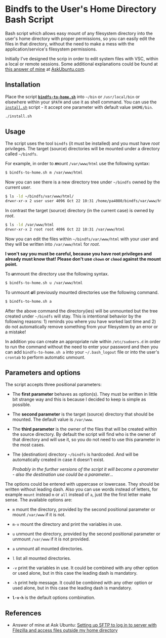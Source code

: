 # Bindfs to the User's Home Directory Bash Script

Bash script which allows easy mount of any filesystem directory into the user's home directory with proper permissions, so you can easily edit the files in that directory, without the need to make a mess with the application/service's filesystem permissions. 

Initially I've designed the scrip in order to edit system files with VSC, within a local or remote sessions. Some additional explanations could be found at [this answer of mine](https://askubuntu.com/a/1024308/566421) at [AskUbuntu.com](https://askubuntu.com/users/566421).

## Installation

Place the script [**`bindfs-to-home.sh`**](bindfs-to-home.sh) into `~/bin` or `/usr/local/bin` or elsewhere within your `$PATH` and use it as shell command. You can use the [`install.sh`](install.sh) script - it accept one parameter with default value `$HOME/bin`.

```bash
./install.sh
```

## Usage

The script uses the tool `bindfs` (it must be installed) and you must have *root* privileges. The target (source) directories will be mounted under a directory called `~/bindfs`.

For example, in order to ***m***ount `/var/www/html` use the following syntax:

```bash
$ bindfs-to-home.sh m /var/www/html
```

Now you can see there is a new directory tree under `~/bindfs` owned by the current *user*.

```bash
$ ls -ld ~/bindfs/var/www/html/
drwxr-xr-x 2 user user 4096 Oct 22 10:31 /home/pa4080/bindfs/var/www/html/
```

In contrast the target (source) directory (in the current case) is owned by *root*.

```bash
$ ls -ld /var/www/html
drwxr-xr-x 2 root root 4096 Oct 22 10:31 /var/www/html
```
Now you can edit the files within `~/bindfs/var/www/html` with your *user* and they will be written into `/var/www/html` for *root*. 

**I won't say you must be careful, because you have root privileges and already must know that!** **Please don't use `chown` or `chmod` against the mount point.**

To ***u***nmount the directory use the following syntax.
```bash
$ bindfs-to-home.sh u /var/www/html
```

To unmount ***a***ll previously mounted directories use the following command.
```bash
$ bindfs-to-home.sh a
```

After the above command the directory(ies) will be unmounted but the tree created under `~/bindfs` will stay. This is intentional behavior by the following reasons: 1) reminds you where you have worked last time and 2) do not automatically remove something from your filesystem by an error or a mistake!

In addition you can create an appropriate rule within `/etc/sudoers.d` in order to run the command without the need to enter your password and then you can add `bindfs-to-home.sh a` into your `~/.bash_logout` file or into the user's `crontab` to perform automatic unmount.

## Parameters and options

The script accepts three positional parameters:

* The **first parameter** behaves as option(s). They must be written in little bit strange way and this is because I decided to keep is simple as possible. 

* The **second parameter** is the target (source) directory that should be mounted. The default value is `/var/www`.

* The **third parameter** is the owner of the files that will be created within the source directory. By default the script will find who is the owner of that directory and will use it, so you do not need to use this parameter in the most cases.

* The (destination) directory `~/bindfs` is hardcoded. And will be automatically created in case it doesn't exist. 

    *Probably in the further versions of the script it will become a parameter - also the destination use could be a parameter...*

The options could be entered with uppercase or lowercase. They should be written without leading dash. Also you can use words instead of letters, for example `mount` instead `m` or `all` instead of `a`, just the the first letter make sense. The available options are:

* `m` mount the directory, provided by the second positional parameter or mount `/var/www` if it is not.

* `m-v` mount the directory and print the variables in use.

* `u` unmount the directory, provided by the second positional parameter or unmount `/var/www` if it is not provided.

* `a` unmount all mounted directories.

* `l` list all mounted directories.

* `-v` print the variables in use. It could be combined with any other option or used alone, but in this case the leading dash is mandatory.

* `-h` print help message. It could be combined with any other option or used alone, but in this case the leading dash is mandatory.

* **`l-v-h`** is the default options combination.

## References

* Answer of mine at Ask Ubuntu: [Setting up SFTP to log in to server with Filezilla and access files outside my home directory](https://askubuntu.com/a/1024308/566421)
